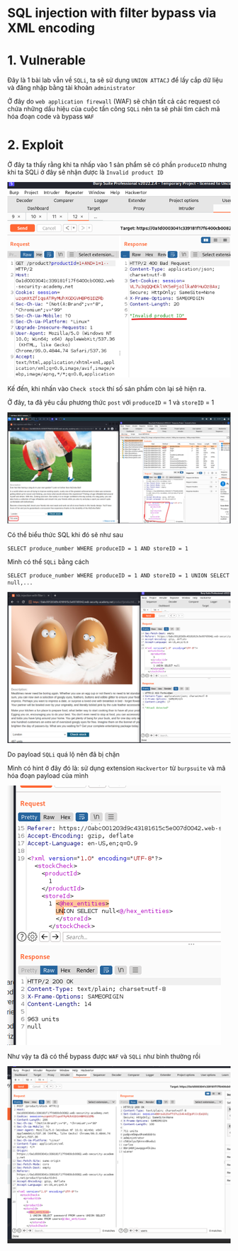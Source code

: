 # SQL injection with filter bypass via XML encoding

# 1. Vulnerable

Đây là 1 bài lab vẫn về `SQLi`, ta sẽ sử dụng `UNION ATTACJ` để lấy cắp dữ liệu và đăng nhập bằng tài khoản `administrator`

Ở đây do `web application firewall` (WAF) sẽ chặn tất cả các request có chứa những dấu hiệu của cuộc tấn công `SQLi` nên ta sẽ phải tìm cách mã hóa đoạn code và bypass `WAF`

# 2. Exploit

Ở đây ta thấy rằng khi ta nhấp vào 1 sản phẩm sẽ có phần `produceID` nhưng khi ta SQLi ở đây sẽ nhận được là `Invalid product ID`

![id.png](images/id.png)

Kế đến, khi nhấn vào `Check stock` thí số sản phầm còn lại sẽ hiện ra. 

Ở đây, ta đã yêu cầu phương thức `post` với `produceID` = 1 và `storeID` = 1

![check.png](images/check.png)

Có thể biểu thức SQL khi đó sẽ như sau

```
SELECT produce_number WHERE produceID = 1 AND storeID = 1
```

Mình có thể `SQLi` bằng cách

```
SELECT produce_number WHERE produceID = 1 AND storeID = 1 UNION SELECT null,...
```

![detect.png](images/detect.png)

Do payload `SQLi` quá lộ nên đã bị chặn

Mình có hint ở đây đó là: sử dụng extension `Hackvertor` từ `burpsuite` và mã hóa đoạn payload của mình

![encode.png](images/encode.png)

Như vậy ta đã có thể bypass được `WAF` và `SQLi` như bình thường rồi

![admin.png](images/admin.png)